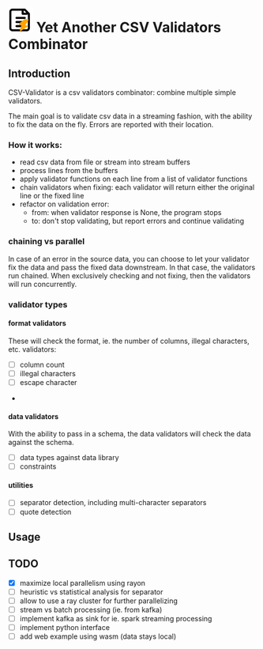 # <img src="img/logo.svg" width="50" alt="CSV Validator Icon"> **Yet Another CSV Validators Combinator**
## Introduction
CSV-Validator is a csv validators combinator: combine multiple simple validators.

The main goal is to validate csv data in a streaming fashion, with the ability to fix the data on the fly.
Errors are reported with their location.

### How it works:
- read csv data from file or stream into stream buffers
- process lines from the buffers 
- apply validator functions on each line from a list of validator functions
- chain validators when fixing: each validator will return either the original line or the fixed line
- refactor on validation error:
  - from: when validator response is None, the program stops 
  - to: don't stop validating, but report errors and continue validating

### chaining vs parallel
In case of an error in the source data, you can choose to let your validator fix the data and pass the fixed data
downstream. In that case, the validators run chained.  When exclusively checking and not fixing, then the validators will run concurrently.

### validator types
#### format validators
These will check the format, ie. the number of columns, illegal characters, etc.
validators:
- [ ] column count
- [ ] illegal characters
- [ ] escape character
- 
#### data validators
With the ability to pass in a schema, the data validators will check the data against the schema.
- [ ] data types against data library
- [ ] constraints

#### utilities
- [ ] separator detection, including multi-character separators
- [ ] quote detection

## Usage

## TODO

- [x] maximize local parallelism using rayon
- [ ] heuristic vs statistical analysis for separator
- [ ] allow to use a ray cluster for further parallelizing
- [ ] stream vs batch processing (ie. from kafka)
- [ ] implement kafka as sink for ie. spark streaming processing
- [ ] implement python interface
- [ ] add web example using wasm (data stays local)
